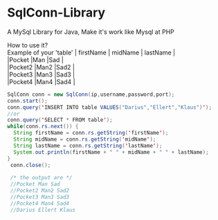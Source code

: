 # SqlConn-Library
A MySql Library for Java, Make it's work like Mysql at PHP

How to use it?<br>
Example of your 'table'
| firstName | midName | lastName |<br>
|Pocket     |Man      |Sad       |<br>
|Pocket2    |Man2     |Sad2      |<br>
|Pocket3    |Man3     |Sad3      |<br>
|Pocket4    |Man4     |Sad4      |<br>

```java
SqlConn conn = new SqlConn(ip,username,password,port);
conn.start();
conn.query('INSERT INTO table VALUES("Darius","Ellert","Klaus")');
//or
conn.query('SELECT * FROM table');
while(conn.rs.next()) {
  String firstName = conn.rs.getString('firstName');
  String midName = conn.rs.getString('midName');
  String lastName = conn.rs.getString('lastName');
  System.out.println(firstName + " " + midName + " " + lastName);
}
 conn.close();
 
 /* the output are */
 //Pocket Man Sad
 //Pocket2 Man2 Sad2
 //Pocket3 Man3 Sad3
 //Pocket4 Man4 Sad4
 //Darius Ellert Klaus
```
